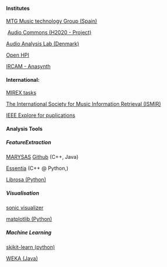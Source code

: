 

#### Institutes

[MTG Music technology Group (Spain)](http://mtg.upf.edu/research/publications) 

​	[Audio Commons (H2020 - Project)](http://www.audiocommons.org/materials/)

[Audio Analysis Lab (Denmark)](http://vbn.aau.dk/da/organisations/audio-analysis-lab%28545096ba-2f5d-459d-b6cb-2e5efbb34981%29/publications.html)

[Open HPI](https://open.hpi.de/)

[IRCAM - Anasynth](http://anasynth.ircam.fr/home/english)

#### International:

[MIREX tasks](http://music-ir.org/mirex/wiki/MIREX_HOME) 

[The International Society for Music Information Retrieval (ISMIR)](http://ismir.net/)

[IEEE Explore for puplications](http://ieeexplore.ieee.org/Xplore/home.jsp)



#### Analysis Tools

##### FeatureExtraction

[MARYSAS](http://marsyas.info/index.html) [Github](https://github.com/marsyas/marsyas) (C++, Java)

[Essentia](http://essentia.upf.edu/documentation/) (C++ @ Python,)

[Librosa (Python)](http://librosa.github.io/)



##### Visualisation

[sonic visualizer](http://www.sonicvisualiser.org/)

[matplotlib (Python)](http://matplotlib.org/)



##### Machine Learning

[skikit-learn (python)](http://scikit-learn.org/stable/index.html)

[WEKA (Java)](https://www.cs.waikato.ac.nz/ml/weka/)

